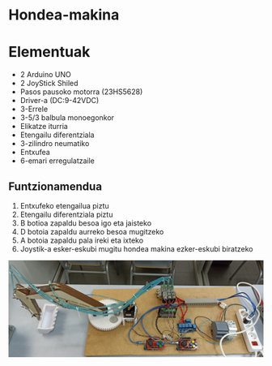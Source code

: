 # Hondea-makina
# Elementuak

- 2 Arduino UNO
- 2 JoyStick Shiled 
- Pasos pausoko motorra (23HS5628)
- Driver-a (DC:9-42VDC)
- 3-Errele
- 3-5/3 balbula monoegonkor
- Elikatze iturria
- Etengailu diferentziala
- 3-zilindro neumatiko
- Entxufea
- 6-emari erregulatzaile

## Funtzionamendua

1. Entxufeko etengailua piztu
2. Etengailu diferentziala piztu
3. B botioa zapaldu besoa igo eta jaisteko
4. D botoia zapaldu aurreko besoa mugitzeko
5. A botoia zapaldu pala ireki eta ixteko
6. Joystik-a esker-eskubi mugitu hondea makina ezker-eskubi biratzeko

![csv sample](https://github.com/Benatesnal/Hondea-makina/blob/main/images/1644822991225.jpg)
